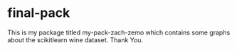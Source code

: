 # final-pack
This is my package titled my-pack-zach-zemo which contains some graphs about the scikitlearn wine dataset. 
Thank You.
